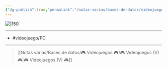 ```yaml
---
{"dg-publish":true,"permalink":"/notas-varias/bases-de-datos/videojuegos/v-dave-the-diver/"}
---
```



![|150](https://images.igdb.com/igdb/image/upload/t_cover_big/co4v9d.jpg)

---

- #videojuego/PC 

---

> [[Notas varias/Bases de datos/🎮 Videojuegos 🎮/🎮 Videojuegos (V) 🎮\|🎮 Videojuegos (V) 🎮]]